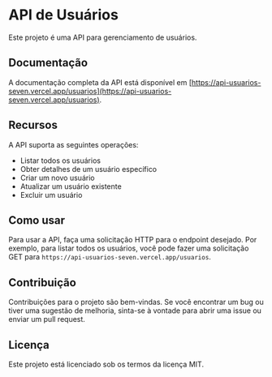 # API de Usuários

Este projeto é uma API para gerenciamento de usuários.

## Documentação

A documentação completa da API está disponível em [https://api-usuarios-seven.vercel.app/usuarios](https://api-usuarios-seven.vercel.app/usuarios).

## Recursos

A API suporta as seguintes operações:

- Listar todos os usuários
- Obter detalhes de um usuário específico
- Criar um novo usuário
- Atualizar um usuário existente
- Excluir um usuário

## Como usar

Para usar a API, faça uma solicitação HTTP para o endpoint desejado. Por exemplo, para listar todos os usuários, você pode fazer uma solicitação GET para `https://api-usuarios-seven.vercel.app/usuarios`.

## Contribuição

Contribuições para o projeto são bem-vindas. Se você encontrar um bug ou tiver uma sugestão de melhoria, sinta-se à vontade para abrir uma issue ou enviar um pull request.

## Licença

Este projeto está licenciado sob os termos da licença MIT.